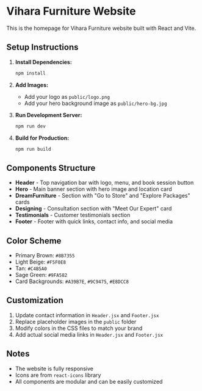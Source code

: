 # Vihara Furniture Website

This is the homepage for Vihara Furniture website built with React and Vite.

## Setup Instructions

1. **Install Dependencies:**
   ```bash
   npm install
   ```

2. **Add Images:**
   - Add your logo as `public/logo.png`
   - Add your hero background image as `public/hero-bg.jpg`

3. **Run Development Server:**
   ```bash
   npm run dev
   ```

4. **Build for Production:**
   ```bash
   npm run build
   ```

## Components Structure

- **Header** - Top navigation bar with logo, menu, and book session button
- **Hero** - Main banner section with hero image and location card
- **DreamFurniture** - Section with "Go to Store" and "Explore Packages" cards
- **Designing** - Consultation section with "Meet Our Expert" card
- **Testimonials** - Customer testimonials section
- **Footer** - Footer with quick links, contact info, and social media

## Color Scheme

- Primary Brown: `#8B7355`
- Light Beige: `#F5F0E8`
- Tan: `#C4B5A0`
- Sage Green: `#9FA582`
- Card Backgrounds: `#A39B7E`, `#9C9475`, `#E8DCC8`

## Customization

1. Update contact information in `Header.jsx` and `Footer.jsx`
2. Replace placeholder images in the `public` folder
3. Modify colors in the CSS files to match your brand
4. Add actual social media links in `Header.jsx` and `Footer.jsx`

## Notes

- The website is fully responsive
- Icons are from `react-icons` library
- All components are modular and can be easily customized
